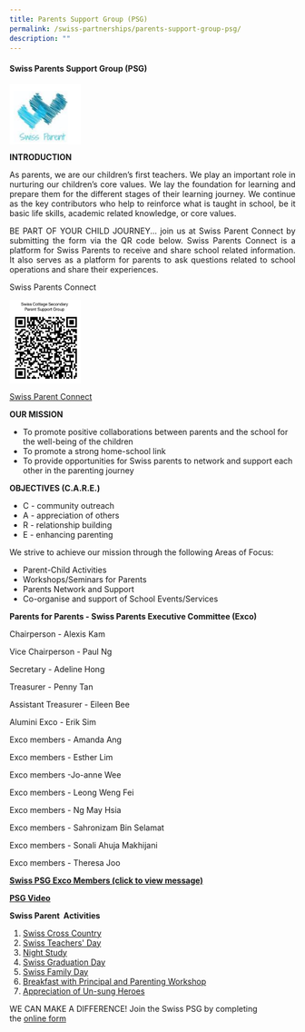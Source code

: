 ```yaml
---
title: Parents Support Group (PSG)
permalink: /swiss-partnerships/parents-support-group-psg/
description: ""
---
```

#### **Swiss Parents Support Group (PSG)**

<img src="/images/Swiss%20Partnerships/PSG-Crest.png" style="width:25%;float:left"><br clear="left">

**INTRODUCTION**

<p style="text-align: justify;">As parents, we are our children’s first teachers. We play an important role in nurturing our children’s core values. We lay the foundation for learning and prepare them for the different stages of their learning journey. We continue as the key contributors who help to reinforce what is taught in school, be it basic life skills, academic related knowledge, or core values.</p>

<p style="text-align: justify;">BE PART OF YOUR CHILD JOURNEY... join us at Swiss Parent Connect by submitting the form via the QR code below. Swiss Parents Connect is a platform for Swiss Parents to receive and share school related information. It also serves as a platform for parents to ask questions related to school operations and share their experiences.</p>

<p style="text-align: justify;">Swiss Parents Connect </p>


<img src="/images/Swiss%20Partnerships/PSG-QR-Code.jpg" style="width:25%;float:left"><br clear="left">

[Swiss Parent Connect](https://docs.google.com/forms/d/1fJXM49TpJbvKbAnVvCGxnefPSgQWP1yn7tXRYrums3g/viewform?edit_requested=true)


**OUR MISSION**

*   To promote positive collaborations between parents and the school for the well-being of the children
*   To promote a strong home-school link
*   To provide opportunities for Swiss parents to network and support each other in the parenting journey

**OBJECTIVES (C.A.R.E.)**

* C - community outreach
* A - appreciation of others
* R - relationship building
* E - enhancing parenting

We strive to achieve our mission through the following Areas of Focus:

*   Parent-Child Activities
*   Workshops/Seminars for Parents
*   Parents Network and Support
*   Co-organise and support of School Events/Services

**Parents for Parents - Swiss Parents Executive Committee (Exco)**
 

Chairperson - Alexis Kam

Vice Chairperson - Paul Ng        

Secretary    -   Adeline Hong 

Treasurer - Penny Tan

Assistant Treasurer - Eileen Bee

Alumini Exco - Erik Sim

Exco members -  Amanda Ang
												 
Exco members - Esther Lim
												 
Exco members -Jo-anne Wee
												 
Exco members - Leong Weng Fei
												 
Exco members - Ng May Hsia
												 
Exco members - Sahronizam Bin Selamat
												 
Exco members - Sonali Ahuja Makhijani
												 
Exco members - Theresa Joo		


**[Swiss PSG Exco Members (click to view message)](https://swisscottagesec.moe.edu.sg/wp-content/uploads/2022/12/PSG-Orgn-Chart-2023-final-1.pdf)** 
 

[**PSG Video**](https://onedrive.live.com/?authkey=%21AGzVsrwoJb4N1Cw&cid=CCC66450AF79773E&id=CCC66450AF79773E%214955&parId=root&o=OneUp)


**Swiss Parent  Activities**

1.  [Swiss Cross Country](https://swisscottagesec.moe.edu.sg/wp-content/uploads/2019/12/04_Parents-Support-Group-Website_Swiss-Parent-Activities_Swiss-Cross-Country.pdf)
2.  [Swiss Teachers' Day](https://swisscottagesec.moe.edu.sg/wp-content/uploads/2021/11/Teachers-Day-2021-resent.pdf)
3.  [Night Study](https://swisscottagesec.moe.edu.sg/wp-content/uploads/2019/12/04_Parents-Support-Group-Website_Swiss-Parent-Activities_Night-Study.pdf)
4.  [Swiss Graduation Day](https://swisscottagesec.moe.edu.sg/wp-content/uploads/2021/11/Graduation-Day-2021-1.pdf) 
5.  [Swiss Family Day](https://swisscottagesec.moe.edu.sg/wp-content/uploads/2019/12/04_Parents-Support-Group-Website_Swiss-Parent-Activities_Family-Day.pdf)
6.  [Breakfast with Principal and Parenting Workshop](https://swisscottagesec.moe.edu.sg/wp-content/uploads/2019/12/04_Parents-Support-Group-Website_Swiss-Parent-Activities_BwP_Parent-workshop.pdf)
7.  [Appreciation of Un-sung Heroes](https://swisscottagesec.moe.edu.sg/wp-content/uploads/2021/11/Heroes-of-Swiss-2021.pdf)

WE CAN MAKE A DIFFERENCE! Join the Swiss PSG by completing the [online form](https://docs.google.com/forms/d/e/1FAIpQLSdnNUh5cYIODBT4jEMMqphJSoaYb_yfqieJSaigzYmUIdIkpg/viewform)  